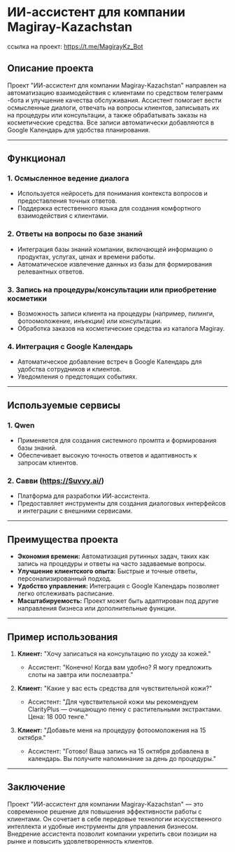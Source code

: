 # ИИ-ассистент для компании Magiray-Kazachstan
ссылка на проект: https://t.me/MagirayKz_Bot




















## Описание проекта

Проект "ИИ-ассистент для компании Magiray-Kazachstan" направлен на автоматизацию взаимодействия с клиентами по средством телеграмм -бота и улучшение качества обслуживания. Ассистент помогает вести осмысленные диалоги, отвечать на вопросы клиентов, записывать их на процедуры или консультации, а также обрабатывать заказы на косметические средства. Все записи автоматически добавляются в Google Календарь для удобства планирования.

---

## Функционал

### 1. **Осмысленное ведение диалога**
   - Используется нейросеть для понимания контекста вопросов и предоставления точных ответов.
   - Поддержка естественного языка для создания комфортного взаимодействия с клиентами.

### 2. **Ответы на вопросы по базе знаний**
   - Интеграция базы знаний компании, включающей информацию о продуктах, услугах, ценах и времени работы.
   - Автоматическое извлечение данных из базы для формирования релевантных ответов.

### 3. **Запись на процедуры/консультации или приобретение косметики**
   - Возможность записи клиента на процедуры (например, пилинги, фотоомоложение, инъекции) или консультации.
   - Обработка заказов на косметические средства из каталога Magiray.

### 4. **Интеграция с Google Календарь**
   - Автоматическое добавление встреч в Google Календарь для удобства сотрудников и клиентов.
   - Уведомления о предстоящих событиях.

---

## Используемые сервисы

### 1. **Qwen**
   - Применяется для создания системного промпта и формирования базы знаний.
   - Обеспечивает высокую точность ответов и адаптивность к запросам клиентов.

### 2. **Савви (https://Suvvy.ai/)**
   - Платформа для разработки ИИ-ассистента.
   - Предоставляет инструменты для создания диалоговых интерфейсов и интеграции с внешними сервисами.

---

## Преимущества проекта

- **Экономия времени:** Автоматизация рутинных задач, таких как запись на процедуры и ответы на часто задаваемые вопросы.
- **Улучшение клиентского опыта:** Быстрые и точные ответы, персонализированный подход.
- **Удобство управления:** Интеграция с Google Календарь позволяет легко отслеживать расписание.
- **Масштабируемость:** Проект может быть адаптирован под другие направления бизнеса или дополнительные функции.

---

## Пример использования

1. **Клиент:** "Хочу записаться на консультацию по уходу за кожей."
   - Ассистент: "Конечно! Когда вам удобно? Я могу предложить слоты на завтра или послезавтра."

2. **Клиент:** "Какие у вас есть средства для чувствительной кожи?"
   - Ассистент: "Для чувствительной кожи мы рекомендуем ClarityPlus — очищающую пенку с растительными экстрактами. Цена: 18 000 тенге."

3. **Клиент:** "Добавьте меня на процедуру фотоомоложения на 15 октября."
   - Ассистент: "Готово! Ваша запись на 15 октября добавлена в календарь. Вы получите напоминание за день до процедуры."

---

## Заключение

Проект "ИИ-ассистент для компании Magiray-Kazachstan" — это современное решение для повышения эффективности работы с клиентами. Он сочетает в себе передовые технологии искусственного интеллекта и удобные инструменты для управления бизнесом. Внедрение ассистента позволит компании укрепить свои позиции на рынке и повысить удовлетворенность клиентов.
